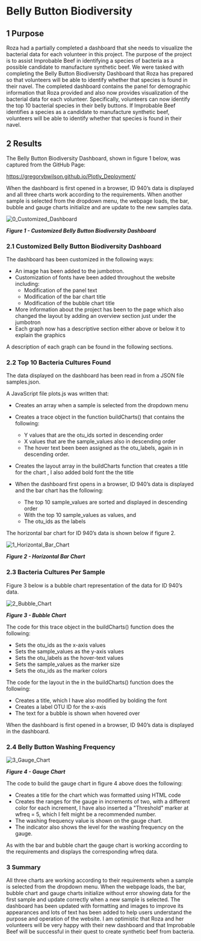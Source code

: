 # Belly Button Biodiversity

## 1 Purpose

Roza had a partially completed a dashboard that she needs to visualize the bacterial data for each volunteer in this project. The purpose of the project is to assist Improbable Beef in identifying a species of bacteria as a possible candidate to manufacture synthetic beef.  We were tasked with completing the Belly Button Biodiversity Dashboard that Roza has prepared so that volunteers will be able to identify whether that species is found in their navel.  The  completed dashboard contains the panel for demographic information that Roza provided and also now provides visualization of the bacterial data for each volunteer. Specifically, volunteers can now identify the top 10 bacterial species in their belly buttons. If Improbable Beef identifies a species as a candidate to manufacture synthetic beef, volunteers will be able to identify whether that species is found in their navel.

## 2 Results

The Belly Button Biodiversity Dashboard, shown in figure 1 below, was captured from the GitHub Page:

https://gregorybwilson.github.io/Plotly_Deployment/

When the dashboard is first opened in a browser, ID 940’s data is displayed and all three charts work according to the requirements.  When another sample is selected from the dropdown menu, the webpage loads, the bar, bubble and gauge charts initialize and are update to the new samples data.



![0_Customized_Dashboard](/Resources/0_Customized_Dashboard.png "Figure 1 - Customized Belly Button Biodiversity Dashboard")

***Figure 1 - Customized Belly Button Biodiversity Dashboard***

### 2.1 Customized Belly Button Biodiversity Dashboard

The dashboard has been customized in the following ways:
- An image has been added to the jumbotron. 
- Customization of fonts have been added throughout the website including:
  - Modification of the panel text
  - Modification of the bar chart title
  - Modification of the bubble chart title
- More information about the project has been to the page which also changed the layout by adding an overview section just under the jumbotron
- Each graph now has a descriptive section either above or below it to explain the graphics

A description of each graph can be found in the following sections.

### 2.2 Top 10 Bacteria Cultures Found

The data displayed on the dashboard has been read in from a JSON file samples.json.  

A JavaScript file plots.js was written that:

-  Creates an array when a sample is selected from the dropdown menu

- Creates a trace object in the function buildCharts() that contains the following:

  - Y values that are the otu_ids sorted in descending order
  - X values that are the sample_values also in descending order
  - The hover text been been assigned as the otu_labels, again in in descending order.
- Creates the layout array in the buildCharts function that creates a title for the chart , I also added bold font the the title
- When the dashboard first opens in a browser, ID 940’s data is displayed and the bar chart has the following: 

  - The top 10 sample_values are sorted and displayed in descending order
  - With the top 10 sample_values as values, and
  - The otu_ids as the labels

The horizontal bar chart for ID 940’s data is shown below if figure 2.

![1_Horizontal_Bar_Chart](Resources/1_Horizontal_Bar_Chart.png "Figure 2 - Horizontal Bar Chart")

***Figure 2 - Horizontal Bar Chart***



### 2.3 Bacteria Cultures Per Sample

Figure 3 below is a bubble chart representation of the data for ID 940’s data.

![2_Bubble_Chart](Resources/2_Bubble_Chart.png "Figure 3 - Bubble Chart")

***Figure 3 - Bubble Chart***



The code for this trace object in the buildCharts() function does the following:

- Sets the otu_ids as the x-axis values
- Sets the sample_values as the y-axis values
- Sets the otu_labels as the hover-text values
- Sets the sample_values as the marker size
- Sets the otu_ids as the marker colors

The code for the layout in the in the buildCharts() function does the following:

- Creates a title, which I have also modified by bolding the font
- Creates a label OTU ID for the x-axis
- The text for a bubble is shown when hovered over

When the dashboard is first opened in a browser, ID 940’s data is displayed in the dashboard. 



### 2.4 Belly Button Washing Frequency

![3_Gauge_Chart](Resources/3_Gauge_Chart.png "Figure 4 - Gauge Chart")

***Figure 4 - Gauge Chart***



The code to build the gauge chart in figure 4 above does the following:

- Creates a title for the chart which was formatted using HTML code
- Creates the ranges for the gauge in increments of two, with a different color for each increment, I have also inserted a "Threshold" marker at wfreq = 5, which I felt might be a recommended number.
- The washing frequency value is shown on the gauge chart.
- The indicator also shows the level for the washing frequency on the gauge.

As with the bar and bubble chart the gauge chart is working according to the requirements and displays the corresponding wfreq data.

### 3 Summary

All three charts are working according to their requirements when a sample is selected from the dropdown menu.  When the webpage loads, the bar, bubble chart and gauge charts initialize without error showing data for the first sample and update correctly when a new sample is selected.  The dashboard has been updated with formatting and images to improve its appearances and lots of text has been added to help users understand the purpose and operation of the website. I am optimistic that Roza and her volunteers will be very happy with their new dashboard and that Improbable Beef will be successful in their quest to create synthetic beef from bacteria.
